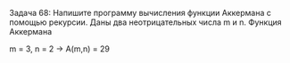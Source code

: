 Задача 68: Напишите программу вычисления функции Аккермана с помощью рекурсии. Даны два неотрицательных числа m и n.
Функция Аккермана

m = 3, n = 2 -> A(m,n) = 29